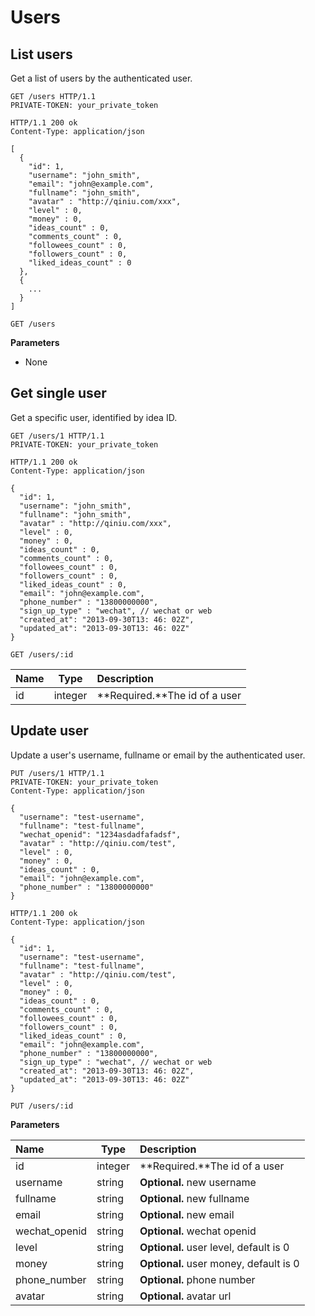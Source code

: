 # Users

## List users

Get a list of users by the authenticated user.

```http
GET /users HTTP/1.1
PRIVATE-TOKEN: your_private_token
```
```http
HTTP/1.1 200 ok
Content-Type: application/json

[
  {
    "id": 1,
    "username": "john_smith",
    "email": "john@example.com",
    "fullname": "john_smith",
    "avatar" : "http://qiniu.com/xxx",
    "level" : 0,
    "money" : 0,
    "ideas_count" : 0,
    "comments_count" : 0,
    "followees_count" : 0,
    "followers_count" : 0,
    "liked_ideas_count" : 0
  },
  {
    ...
  }
]
```

`GET /users`

**Parameters**

- None

## Get single user

Get a specific user, identified by idea ID.

```http
GET /users/1 HTTP/1.1
PRIVATE-TOKEN: your_private_token
```
```http
HTTP/1.1 200 ok
Content-Type: application/json

{
  "id": 1,
  "username": "john_smith",
  "fullname": "john_smith",
  "avatar" : "http://qiniu.com/xxx",
  "level" : 0,
  "money" : 0,
  "ideas_count" : 0,
  "comments_count" : 0,
  "followees_count" : 0,
  "followers_count" : 0,
  "liked_ideas_count" : 0,
  "email": "john@example.com",
  "phone_number" : "13800000000",
  "sign_up_type" : "wechat", // wechat or web
  "created_at": "2013-09-30T13: 46: 02Z",
  "updated_at": "2013-09-30T13: 46: 02Z"
}
```

`GET /users/:id`

| Name      |     Type |   Description   |
| :-------- | -------- | :------ |
| id    |   integer |  **Required.**The id of a user  |

## Update user

Update a user's username, fullname or email by the authenticated user.

```http
PUT /users/1 HTTP/1.1
PRIVATE-TOKEN: your_private_token
Content-Type: application/json

{
  "username": "test-username",
  "fullname": "test-fullname",
  "wechat_openid": "1234asdadfafadsf",
  "avatar" : "http://qiniu.com/test",
  "level" : 0,
  "money" : 0,
  "ideas_count" : 0,
  "email": "john@example.com",
  "phone_number" : "13800000000"
}
```
```http
HTTP/1.1 200 ok
Content-Type: application/json

{
  "id": 1,
  "username": "test-username",
  "fullname": "test-fullname",
  "avatar" : "http://qiniu.com/test",
  "level" : 0,
  "money" : 0,
  "ideas_count" : 0,
  "comments_count" : 0,
  "followees_count" : 0,
  "followers_count" : 0,
  "liked_ideas_count" : 0,
  "email": "john@example.com",
  "phone_number" : "13800000000",
  "sign_up_type" : "wechat", // wechat or web
  "created_at": "2013-09-30T13: 46: 02Z",
  "updated_at": "2013-09-30T13: 46: 02Z"
}
```

`PUT /users/:id`

**Parameters**

 Name      |     Type |   Description   |
| :-------- | -------- | :------ |
| id    |   integer |  **Required.**The id of a user  |
| username    |   string |  **Optional.** new username  |
| fullname    |   string |  **Optional.** new fullname  |
| email    |   string |  **Optional.** new email  |
| wechat_openid    |   string |  **Optional.** wechat openid  |
| level    |   string |  **Optional.** user level, default is 0  |
| money    |   string |  **Optional.** user money, default is 0  |
| phone_number    |   string |  **Optional.** phone number  |
| avatar    |   string |  **Optional.** avatar url  |


